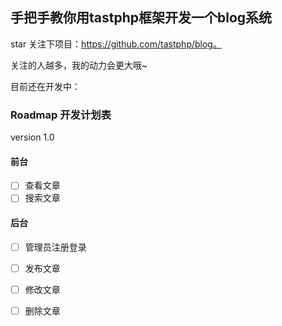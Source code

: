 ## 手把手教你用tastphp框架开发一个blog系统



star 关注下项目：https://github.com/tastphp/blog。

关注的人越多，我的动力会更大哦~

目前还在开发中：

### Roadmap 开发计划表

version 1.0

#### 前台
- [ ] 查看文章
- [ ] 搜索文章

#### 后台
- [ ] 管理员注册登录
- [ ] 发布文章
- [ ] 修改文章
- [ ] 删除文章

